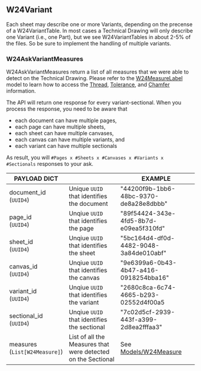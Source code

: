 
## W24Variant

Each sheet may describe one or more Variants, depending on the precense of a W24VariantTable. In most cases a Technical Drawing will only describe one Variant (i.e., one Part), but we see W24VariantTables in about 2-5% of the files. So be sure to implement the handling of multiple variants.

### W24AskVariantMeasures

W24AskVariantMeasures return a list of all measures that we were able to detect on the Technical Drawing. 
Please refer to the [W24MeasureLabel](../models/w24measure_label.md) model to learn how to access the [Thread](../models/w24thread.md), [Tolerance](../models/w24size_tolerance.md), and [Chamfer](../models/w24chamfer.md) information.


The API will return one response for every variant-sectional. 
When you process the response, you need to be aware that 

* each document can have multiple pages,
* each page can have multiple sheets,
* each sheet can have multiple canvases,
* each canvas can have multiple variants, and
* each variant can have multiple sectionals 

As result, you will `#Pages x #Sheets x #Canvases x #Variants x #Sectionals` responses to your ask. 



| PAYLOAD DICT |                                                      | EXAMPLE                                      |
| ------------ | -----------------------------------------------------|---------------------------------------------- |
| document_id <br/>(`UUID4`) |   Unique `UUID` that identifies the document    |  "44200f9b-1bb6-48bc-9370-de8a28e8dbbb"       |
| page_id <br/>(`UUID4`) |Unqiue `UUID` that identifies the page        |  "89f54424-343e-4fd5-8b7d-e09ea5f310fd"       |
| sheet_id <br/>(`UUID4`) |Unqiue `UUID` that identifies the sheet       |  "5bc164d4-df0d-4482-9048-3a84de010abf"       |
| canvas_id <br/>(`UUID4`) |Unqiue `UUID` that identifies the canvas      |  "9e6399a6-0b43-4b47-a416-0918254bba16"       |
| variant_id <br/>(`UUID4`) |Unqiue `UUID` that identifies the variant     |  "2680c8ca-6c74-4665-b293-02552d4f00a5       |
| sectional_id <br/>(`UUID4`) |Unqiue `UUID` that identifies the sectional     |  "7c02d5cf-2939-443f-a399-2d8ea2fffaa3"       |
| measures <br/>(`List[W24Measure]`)     | List of all the Measures that were detected on the Sectional | See [Models/W24Measure](../models/w24measure.md) |


